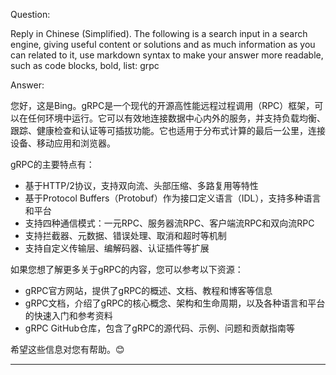 Question:

Reply in Chinese (Simplified).
The following is a search input in a search engine, giving useful content or solutions and as much information as you can related to it, use markdown syntax to make your answer more readable, such as code blocks, bold, list:
grpc

Answer:

您好，这是Bing。gRPC是一个现代的开源高性能远程过程调用（RPC）框架，可以在任何环境中运行。它可以有效地连接数据中心内外的服务，并支持负载均衡、跟踪、健康检查和认证等可插拔功能。它也适用于分布式计算的最后一公里，连接设备、移动应用和浏览器。

gRPC的主要特点有：

- 基于HTTP/2协议，支持双向流、头部压缩、多路复用等特性
- 基于Protocol Buffers（Protobuf）作为接口定义语言（IDL），支持多种语言和平台
- 支持四种通信模式：一元RPC、服务器流RPC、客户端流RPC和双向流RPC
- 支持拦截器、元数据、错误处理、取消和超时等机制
- 支持自定义传输层、编解码器、认证插件等扩展

如果您想了解更多关于gRPC的内容，您可以参考以下资源：

- gRPC官方网站，提供了gRPC的概述、文档、教程和博客等信息
- gRPC文档，介绍了gRPC的核心概念、架构和生命周期，以及各种语言和平台的快速入门和参考资料
- gRPC GitHub仓库，包含了gRPC的源代码、示例、问题和贡献指南等

希望这些信息对您有帮助。😊


<hr/>

